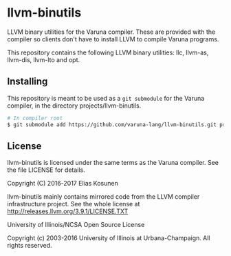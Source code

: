 # llvm-binutils

LLVM binary utilities for the Varuna compiler.
These are provided with the compiler so clients don't have to install LLVM to compile Varuna programs.

This repository contains the following LLVM binary utilities: llc, llvm-as, llvm-dis, llvm-lto and opt.

## Installing

This repository is meant to be used as a `git submodule` for the Varuna compiler,
in the directory projects/llvm-binutils.

```sh
# In compiler root
$ git submodule add https://github.com/varuna-lang/llvm-binutils.git projects/llvm-binutils
```

## License

llvm-binutils is licensed under the same terms as the Varuna compiler. See the file LICENSE for details.

Copyright (C) 2016-2017 Elias Kosunen

llvm-binutils mainly contains mirrored code from the LLVM compiler infrastructure project.
See the whole license at http://releases.llvm.org/3.9.1/LICENSE.TXT

University of Illinois/NCSA
Open Source License

Copyright (c) 2003-2016 University of Illinois at Urbana-Champaign.
All rights reserved.
